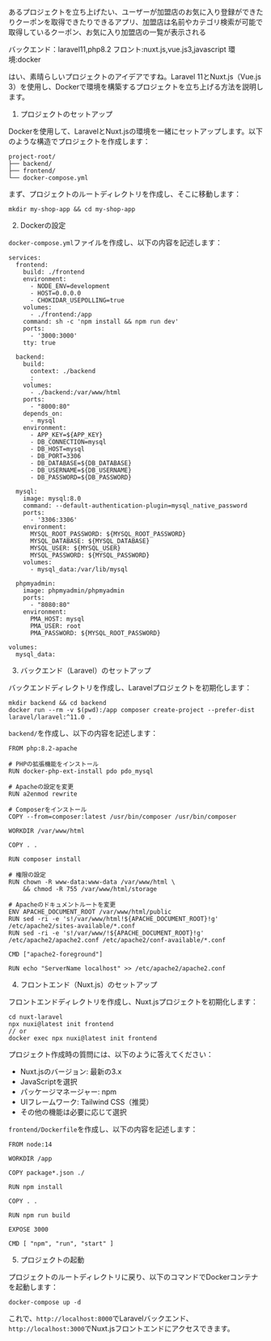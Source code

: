 あるプロジェクトを立ち上げたい、ユーザーが加盟店のお気に入り登録ができたりクーポンを取得できたりできるアプリ、加盟店は名前やカテゴリ検索が可能で取得しているクーポン、お気に入り加盟店の一覧が表示される

バックエンド：laravel11,php8.2
フロント:nuxt.js,vue.js3,javascript
環境:docker


はい、素晴らしいプロジェクトのアイデアですね。Laravel 11とNuxt.js（Vue.js 3）を使用し、Dockerで環境を構築するプロジェクトを立ち上げる方法を説明します。

1. プロジェクトのセットアップ


Dockerを使用して、LaravelとNuxt.jsの環境を一緒にセットアップします。以下のような構造でプロジェクトを作成します：

```
project-root/
├── backend/
├── frontend/
└── docker-compose.yml
```

まず、プロジェクトのルートディレクトリを作成し、そこに移動します：

```
mkdir my-shop-app && cd my-shop-app
```

2. Dockerの設定


`docker-compose.yml`ファイルを作成し、以下の内容を記述します：

```
services:
  frontend:
    build: ./frontend
    environment:
      - NODE_ENV=development
      - HOST=0.0.0.0
      - CHOKIDAR_USEPOLLING=true
    volumes:
      - ./frontend:/app
    command: sh -c 'npm install && npm run dev'
    ports:
      - '3000:3000'
    tty: true
  
  backend:
    build:
      context: ./backend
      : 
    volumes:
      - ./backend:/var/www/html
    ports:
      - "8000:80"
    depends_on:
      - mysql
    environment:
      - APP_KEY=${APP_KEY}
      - DB_CONNECTION=mysql
      - DB_HOST=mysql
      - DB_PORT=3306
      - DB_DATABASE=${DB_DATABASE}
      - DB_USERNAME=${DB_USERNAME}
      - DB_PASSWORD=${DB_PASSWORD}

  mysql:
    image: mysql:8.0
    command: --default-authentication-plugin=mysql_native_password
    ports:
      - '3306:3306'
    environment:
      MYSQL_ROOT_PASSWORD: ${MYSQL_ROOT_PASSWORD}
      MYSQL_DATABASE: ${MYSQL_DATABASE}
      MYSQL_USER: ${MYSQL_USER}
      MYSQL_PASSWORD: ${MYSQL_PASSWORD}
    volumes:
      - mysql_data:/var/lib/mysql
      
  phpmyadmin:
    image: phpmyadmin/phpmyadmin
    ports:
      - "8080:80"
    environment:
      PMA_HOST: mysql
      PMA_USER: root
      PMA_PASSWORD: ${MYSQL_ROOT_PASSWORD}

volumes:
  mysql_data:
```

3. バックエンド（Laravel）のセットアップ


バックエンドディレクトリを作成し、Laravelプロジェクトを初期化します：

```
mkdir backend && cd backend
docker run --rm -v $(pwd):/app composer create-project --prefer-dist laravel/laravel:^11.0 .
```

`backend/`を作成し、以下の内容を記述します：

```
FROM php:8.2-apache

# PHPの拡張機能をインストール
RUN docker-php-ext-install pdo pdo_mysql

# Apacheの設定を変更
RUN a2enmod rewrite

# Composerをインストール
COPY --from=composer:latest /usr/bin/composer /usr/bin/composer

WORKDIR /var/www/html

COPY . .

RUN composer install

# 権限の設定
RUN chown -R www-data:www-data /var/www/html \
    && chmod -R 755 /var/www/html/storage

# Apacheのドキュメントルートを変更
ENV APACHE_DOCUMENT_ROOT /var/www/html/public
RUN sed -ri -e 's!/var/www/html!${APACHE_DOCUMENT_ROOT}!g' /etc/apache2/sites-available/*.conf
RUN sed -ri -e 's!/var/www/!${APACHE_DOCUMENT_ROOT}!g' /etc/apache2/apache2.conf /etc/apache2/conf-available/*.conf

CMD ["apache2-foreground"]

RUN echo "ServerName localhost" >> /etc/apache2/apache2.conf
```

4. フロントエンド（Nuxt.js）のセットアップ


フロントエンドディレクトリを作成し、Nuxt.jsプロジェクトを初期化します：

```
cd nuxt-laravel
npx nuxi@latest init frontend
// or
docker exec npx nuxi@latest init frontend
```

プロジェクト作成時の質問には、以下のように答えてください：

- Nuxt.jsのバージョン: 最新の3.x
- JavaScriptを選択
- パッケージマネージャー: npm
- UIフレームワーク: Tailwind CSS（推奨）
- その他の機能は必要に応じて選択


`frontend/Dockerfile`を作成し、以下の内容を記述します：

```
FROM node:14

WORKDIR /app

COPY package*.json ./

RUN npm install

COPY . .

RUN npm run build

EXPOSE 3000

CMD [ "npm", "run", "start" ]
```

5. プロジェクトの起動


プロジェクトのルートディレクトリに戻り、以下のコマンドでDockerコンテナを起動します：

```
docker-compose up -d
```

これで、`http://localhost:8000`でLaravelバックエンド、`http://localhost:3000`でNuxt.jsフロントエンドにアクセスできます。
